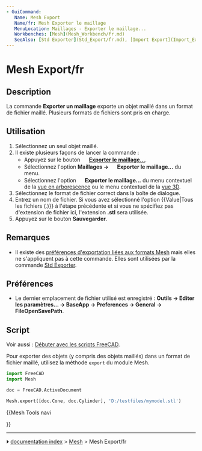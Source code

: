 ```yaml
---
- GuiCommand:
   Name: Mesh Export
   Name/fr: Mesh Exporter le maillage
   MenuLocation: Maillages - Exporter le maillage...
   Workbenches: [Mesh](Mesh_Workbench/fr.md)
   SeeAlso: [Std Exporter](Std_Export/fr.md), [Import Export](Import_Export/fr.md)
---
```


# Mesh Export/fr

## Description

La commande **Exporter un maillage** exporte un objet maillé dans un format de fichier maillé. Plusieurs formats de fichiers sont pris en charge.



## Utilisation

1.  Sélectionnez un seul objet maillé.
2.  Il existe plusieurs façons de lancer la commande :
    -   Appuyez sur le bouton **<img src="images/Mesh_Export.svg" width=16px> [Exporter le maillage...](Mesh_Export/fr.md)**.
    -   Sélectionnez l\'option **Maillages → <img src="images/Mesh_Export.svg" width=16px> Exporter le maillage...** du menu.
    -   Sélectionnez l\'option **<img src="images/Mesh_Export.svg" width=16px> Exporter le maillage...** du menu contextuel de la [vue en arborescence](Tree_view/fr.md) ou le menu contextuel de la [vue 3D](3D_view/fr.md).
3.  Sélectionnez le format de fichier correct dans la boîte de dialogue.
4.  Entrez un nom de fichier. Si vous avez sélectionné l\'option {{Value|Tous les fichiers (*.*)}} à l\'étape précédente et si vous ne spécifiez pas d\'extension de fichier ici, l\'extension **.stl** sera utilisée.
5.  Appuyez sur le bouton **Sauvegarder**.



## Remarques

-   Il existe des [préférences d\'exportation liées aux formats Mesh](Import_Export_Preferences/fr#Formats_Mesh.md) mais elles ne s\'appliquent pas à cette commande. Elles sont utilisées par la commande [Std Exporter](Std_Export/fr.md).



## Préférences

-   Le dernier emplacement de fichier utilisé est enregistré : **Outils → Editer les paramètres... → BaseApp → Preferences → General → FileOpenSavePath**.



## Script

Voir aussi : [Débuter avec les scripts FreeCAD](FreeCAD_Scripting_Basics/fr.md).

Pour exporter des objets (y compris des objets maillés) dans un format de fichier maillé, utilisez la méthode `export` du module Mesh.


```python
import FreeCAD
import Mesh

doc = FreeCAD.ActiveDocument

Mesh.export([doc.Cone, doc.Cylinder], 'D:/testfiles/mymodel.stl')
```





{{Mesh Tools navi

}}



---
⏵ [documentation index](../README.md) > [Mesh](Mesh_Workbench.md) > Mesh Export/fr
